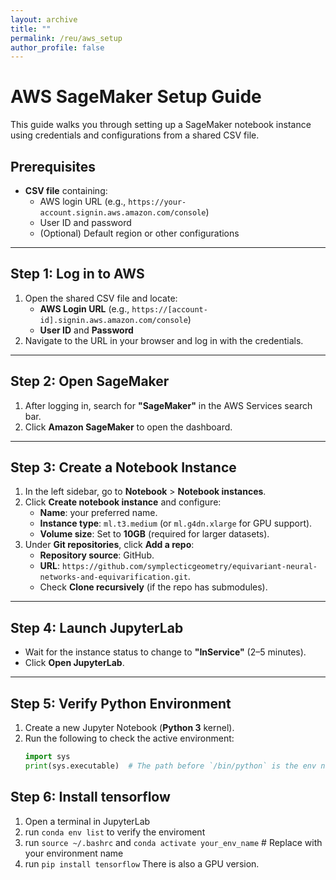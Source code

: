 ```yaml
---
layout: archive
title: ""
permalink: /reu/aws_setup
author_profile: false
---
```


# AWS SageMaker Setup Guide

This guide walks you through setting up a SageMaker notebook instance using credentials and configurations from a shared CSV file.

## Prerequisites
- **CSV file** containing:
  - AWS login URL (e.g., `https://your-account.signin.aws.amazon.com/console`)
  - User ID and password
  - (Optional) Default region or other configurations

---

## Step 1: Log in to AWS
1. Open the shared CSV file and locate:
   - **AWS Login URL** (e.g., `https://[account-id].signin.aws.amazon.com/console`)
   - **User ID** and **Password**  
2. Navigate to the URL in your browser and log in with the credentials.

---

## Step 2: Open SageMaker
1. After logging in, search for **"SageMaker"** in the AWS Services search bar.
2. Click **Amazon SageMaker** to open the dashboard.

---

## Step 3: Create a Notebook Instance
1. In the left sidebar, go to **Notebook** > **Notebook instances**.
2. Click **Create notebook instance** and configure:
   - **Name**: your preferred name.
   - **Instance type**: `ml.t3.medium` (or `ml.g4dn.xlarge` for GPU support).
   - **Volume size**: Set to **10GB** (required for larger datasets).
3. Under **Git repositories**, click **Add a repo**:
   - **Repository source**: GitHub.
   - **URL**: `https://github.com/symplecticgeometry/equivariant-neural-networks-and-equivarification.git`.
   - Check **Clone recursively** (if the repo has submodules).

---

## Step 4: Launch JupyterLab
- Wait for the instance status to change to **"InService"** (2–5 minutes).
- Click **Open JupyterLab**.

---

## Step 5: Verify Python Environment
1. Create a new Jupyter Notebook (**Python 3** kernel).
2. Run the following to check the active environment:
   ```python
   import sys
   print(sys.executable)  # The path before `/bin/python` is the env name.

## Step 6: Install tensorflow
1. Open a terminal in JupyterLab
2. run ``conda env list`` to verify the enviroment
3. run ``source ~/.bashrc`` and ``conda activate your_env_name``  # Replace with your environment name
4. run ``pip install tensorflow`` There is also a GPU version.

